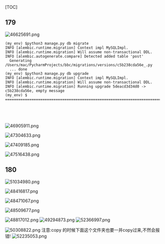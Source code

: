 [TOC]
## 179
![46625691.png](179_180_files/46625691.png)

```
(my_env) $python3 manage.py db migrate
INFO [alembic.runtime.migration] Context impl MySQLImpl.
INFO [alembic.runtime.migration] Will assume non-transactional DDL.
INFO [alembic.autogenerate.compare] Detected added table 'post'
  Generating /Users/mac/PycharmProjects/bbc/migrations/versions/c5b238cda56e_.py
  ... done
(my_env) $python3 manage.py db upgrade
INFO [alembic.runtime.migration] Context impl MySQLImpl.
INFO [alembic.runtime.migration] Will assume non-transactional DDL.
INFO [alembic.runtime.migration] Running upgrade 5deacd3d34d0 -> c5b238cda56e, empty message
(my_env) $
================================================================================================================================





```


![46905911.png](179_180_files/46905911.png)

![47304633.png](179_180_files/47304633.png)


![47409185.png](179_180_files/47409185.png)

![47516438.png](179_180_files/47516438.png)

## 180
![51034980.png](179_180_files/51034980.png)



![48416817.png](179_180_files/48416817.png)



![48471067.png](179_180_files/48471067.png)

![48509677.png](179_180_files/48509677.png)

![48817012.png](179_180_files/48817012.png)
![49294873.png](179_180_files/49294873.png)
![52366997.png](179_180_files/52366997.png)

![50308822.png](179_180_files/50308822.png)
注意:copy 的时候下面这个文件夹也要一并copy过来,不然会报错!
![52235053.png](179_180_files/52235053.png)

